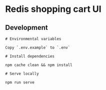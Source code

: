 # Redis shopping cart UI

## Development

```
# Environmental variables

Copy `.env.example` to `.env`

# Install dependencies

npm cache clean && npm install

# Serve locally

npm run serve
```
